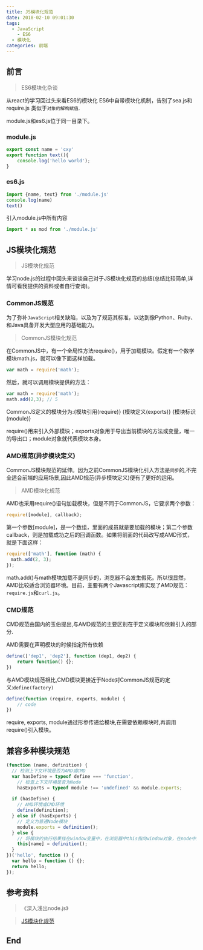 ```yaml
---
title: JS模块化规范
date: 2018-02-10 09:01:30
tags:
  - JavaScript
	- ES6
  - 模块化
categories: 前端
---
```

## 前言

>ES6模块化杂谈

从react的学习回过头来看ES6的模块化
ES6中自带模块化机制，告别了sea.js和require.js
类似于`对象的解构赋值`.

module.js和es6.js位于同一目录下。
### module.js

``` js
export const name = 'cxy'
export function text(){
	console.log('hello world');
}
```
### es6.js
``` js
import {name, text} from './module.js'
console.log(name)
text()
```
引入module.js中所有内容
``` js
import * as mod from './module.js'
```

## JS模块化规范

>JS模块化规范

学习node.js的过程中回头来谈谈自己对于JS模块化规范的总结(总结比较简单,详情可看我提供的资料或者自行查询)。

### CommonJS规范

为了弥补`JavaScript`相关缺陷，以及为了规范其标准，以达到像Python、Ruby、和Java具备开发大型应用的基础能力。

>CommonJS模块化规范

在CommonJS中，有一个全局性方法require()，用于加载模块。假定有一个数学模块math.js，就可以像下面这样加载。
```js
var math = require('math');
```
然后，就可以调用模块提供的方法：
```js
var math = require('math');
math.add(2,3); // 5
```
CommonJS定义的模块分为:{模块引用(require)} {模块定义(exports)} {模块标识(module)}

require()用来引入外部模块；exports对象用于导出当前模块的方法或变量，唯一的导出口；module对象就代表模块本身。

### AMD规范(异步模块定义)

CommonJS模块规范的延伸。因为之前CommonJS模块化引入方法是`同步`的,不完全适合前端的应用场景,因此AMD规范(异步模块定义)便有了更好的运用。

>AMD模块化规范

AMD也采用require()语句加载模块，但是不同于CommonJS，它要求两个参数：
```js
require([module], callback);
```
第一个参数[module]，是一个数组，里面的成员就是要加载的模块；第二个参数callback，则是加载成功之后的回调函数。如果将前面的代码改写成AMD形式，就是下面这样：
```js
require(['math'], function (math) {
　math.add(2, 3);
});
```
math.add()与math模块加载不是同步的，浏览器不会发生假死。所以很显然，AMD比较适合浏览器环境。目前，主要有两个Javascript库实现了AMD规范：`require.js`和`curl.js`。

### CMD规范

CMD规范由国内的玉伯提出,与AMD规范的主要区别在于定义模块和依赖引入的部分.

AMD需要在声明模块的时候指定所有依赖
```js
define(['dep1', 'dep2'], function (dep1, dep2) {
	return function() {};
})
```
与AMD模块规范相比,CMD模块更接近于Node对CommonJS规范的定义:`define(factory)`
```js
define(function (require, exports, module) {
	// code
})
```
require, exports, module通过形参传递给模块,在需要依赖模块时,再调用require()引入模块。

## 兼容多种模块规范
```js
(function (name, definition) {
  // 检测上下文环境是否为AMD或CMD
  var hasDefine = typeof define === 'function',
    // 检查上下文环境是否为Node
    hasExports = typeof module !== 'undefined' && module.exports;
 
  if (hasDefine) {
    // AMD环境或CMD环境
    define(definition);
  } else if (hasExports) {
    // 定义为普通Node模块
    module.exports = definition();
  } else {
    // 将模块的执行结果挂在window变量中，在浏览器中this指向window对象，在node中为global
    this[name] = definition();
  }
})('hello', function () {
  var hello = function () {};
  return hello;
});
```
## 参考资料

> 《深入浅出node.js》

> [JS模块化规范](https://www.cnblogs.com/chenguangliang/p/5856701.html)

## End

